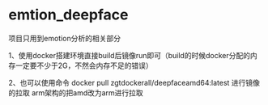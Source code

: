 # emtion_deepface
项目只用到emotion分析的相关部分

1、使用docker搭建环境直接build后镜像run即可（build的时候docker分配的内存一定要不少于2G，不然会内存不足的错误）

2、也可以使用命令
docker pull zgtdockerall/deepfaceamd64:latest 
进行镜像的拉取 arm架构的把amd改为arm进行拉取
